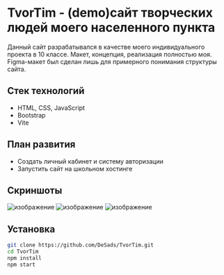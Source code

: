 # TvorTim - (demo)сайт творческих людей моего населенного пункта

Данный сайт разрабатывался в качестве моего индивидуального проекта в 10 классе. 
Макет, концепция, реализация полностью моя.
Figma-макет был сделан лишь для примерного понимания структуры сайта.

## Стек технологий
- HTML, CSS, JavaScript
- Bootstrap
- Vite

## План развития
- Создать личный кабинет и систему авторизации
- Запустить сайт на школьном хостинге

## Скриншоты 
![изображение](https://github.com/user-attachments/assets/0f6d0af0-5051-498f-98bd-c7dc2381a9b7) 
![изображение](https://github.com/user-attachments/assets/650a03f5-e918-4629-9a4d-baf9e41dcf47)
![изображение](https://github.com/user-attachments/assets/a6a13dcf-8154-437e-9ce1-93c453df9e01)

## Установка
```bash 
git clone https://github.com/DeSads/TvorTim.git
cd TvorTim
npm install
npm start
```
